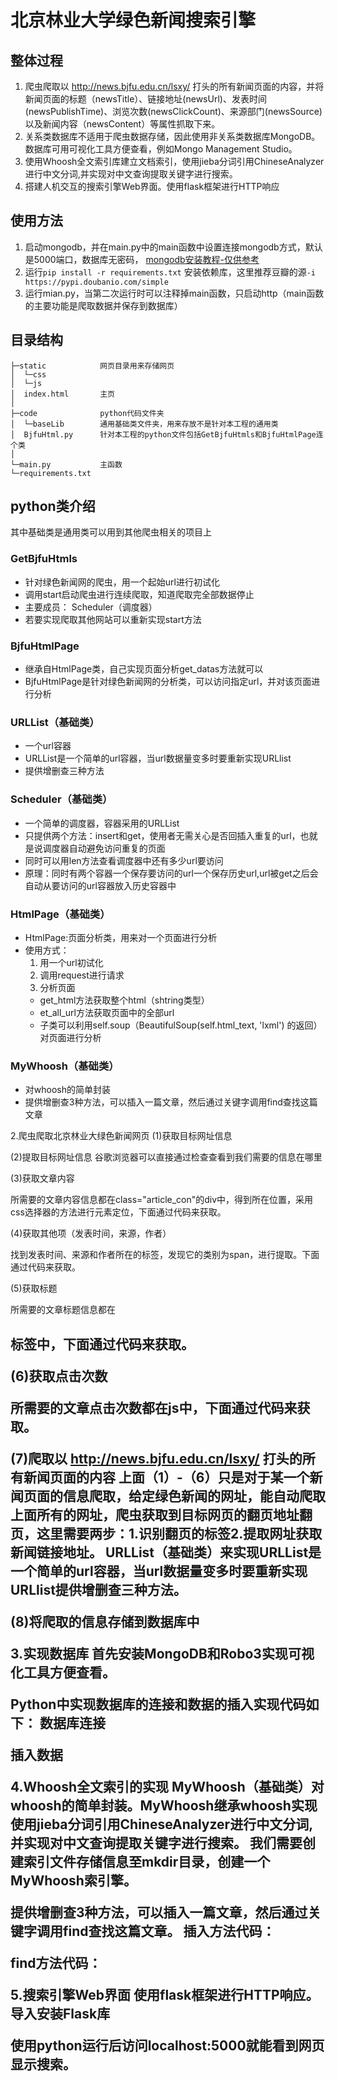 # 北京林业大学绿色新闻搜索引擎

## 整体过程
1. 爬虫爬取以 http://news.bjfu.edu.cn/lsxy/ 打头的所有新闻页面的内容，并将新闻页面的标题（newsTitle）、链接地址(newsUrl)、发表时间(newsPublishTime)、浏览次数(newsClickCount)、来源部门(newsSource)以及新闻内容（newsContent）等属性抓取下来。
2. 关系类数据库不适用于爬虫数据存储，因此使用非关系类数据库MongoDB。数据库可用可视化工具方便查看，例如Mongo Management Studio。
3. 使用Whoosh全文索引库建立文档索引，使用jieba分词引用ChineseAnalyzer进行中文分词,并实现对中文查询提取关键字进行搜索。
4. 搭建人机交互的搜索引擎Web界面。使用flask框架进行HTTP响应

## 使用方法
1. 启动mongodb，并在main.py中的main函数中设置连接mongodb方式，默认是5000端口，数据库无密码， [mongodb安装教程-仅供参考](https://www.runoob.com/mongodb/mongodb-window-install.html)
2. 运行``pip install -r requirements.txt`` 安装依赖库，这里推荐豆瓣的源``-i https://pypi.doubanio.com/simple``
3. 运行mian.py，当第二次运行时可以注释掉main函数，只启动http（main函数的主要功能是爬取数据并保存到数据库）

## 目录结构
```
├─static            网页目录用来存储网页
│  └─css
│  └─js
│  index.html       主页
│  
├─code              python代码文件夹
│  └─baseLib        通用基础类文件夹，用来存放不是针对本工程的通用类
│  BjfuHtml.py      针对本工程的python文件包括GetBjfuHtmls和BjfuHtmlPage连个类
│
└─main.py           主函数
└─requirements.txt
```
## python类介绍
其中基础类是通用类可以用到其他爬虫相关的项目上

### GetBjfuHtmls
- 针对绿色新闻网的爬虫，用一个起始url进行初试化
- 调用start启动爬虫进行连续爬取，知道爬取完全部数据停止
- 主要成员： Scheduler（调度器）
- 若要实现爬取其他网站可以重新实现start方法

### BjfuHtmlPage
- 继承自HtmlPage类，自己实现页面分析get_datas方法就可以
- BjfuHtmlPage是针对绿色新闻网的分析类，可以访问指定url，并对该页面进行分析

### URLList（基础类）
- 一个url容器
- URLList是一个简单的url容器，当url数据量变多时要重新实现URLlist
- 提供增删查三种方法

### Scheduler（基础类）
- 一个简单的调度器，容器采用的URLList
- 只提供两个方法：insert和get，使用者无需关心是否回插入重复的url，也就是说调度器自动避免访问重复的页面
- 同时可以用len方法查看调度器中还有多少url要访问
- 原理：同时有两个容器一个保存要访问的url一个保存历史url,url被get之后会自动从要访问的url容器放入历史容器中

### HtmlPage（基础类）
- HtmlPage:页面分析类，用来对一个页面进行分析
- 使用方式：
    1. 用一个url初试化
    2. 调用request进行请求
    3. 分析页面
    - get_html方法获取整个html（shtring类型）
    - et_all_url方法获取页面中的全部url
    - 子类可以利用self.soup（BeautifulSoup(self.html_text, 'lxml') 的返回）对页面进行分析
    
### MyWhoosh（基础类）
- 对whoosh的简单封装
- 提供增删查3种方法，可以插入一篇文章，然后通过关键字调用find查找这篇文章

2.爬虫爬取北京林业大绿色新闻网页
(1)获取目标网址信息

(2)提取目标网址信息
谷歌浏览器可以直接通过检查查看到我们需要的信息在哪里

(3)获取文章内容

所需要的文章内容信息都在class="article_con"的div中，得到所在位置，采用css选择器的方法进行元素定位，下面通过代码来获取。

(4)获取其他项（发表时间，来源，作者）


找到发表时间、来源和作者所在的标签，发现它的类别为span，进行提取。下面通过代码来获取。

(5)获取标题

所需要的文章标题信息都在<h2>标签中，下面通过代码来获取。

(6)获取点击次数

所需要的文章点击次数都在js中，下面通过代码来获取。



(7)爬取以 http://news.bjfu.edu.cn/lsxy/ 打头的所有新闻页面的内容
上面（1）-（6）只是对于某一个新闻页面的信息爬取，给定绿色新闻的网址，能自动爬取上面所有的网址，爬虫获取到目标网页的翻页地址翻页，这里需要两步：1.识别翻页的<a>标签2.提取网址获取新闻链接地址。
URLList（基础类）来实现URLList是一个简单的url容器，当url数据量变多时要重新实现URLlist提供增删查三种方法。

(8)将爬取的信息存储到数据库中

3.实现数据库
首先安装MongoDB和Robo3实现可视化工具方便查看。



Python中实现数据库的连接和数据的插入实现代码如下：
数据库连接

插入数据


4.Whoosh全文索引的实现
MyWhoosh（基础类）对whoosh的简单封装。MyWhoosh继承whoosh实现使用jieba分词引用ChineseAnalyzer进行中文分词,并实现对中文查询提取关键字进行搜索。
我们需要创建索引文件存储信息至mkdir目录，创建一个MyWhoosh索引擎。

提供增删查3种方法，可以插入一篇文章，然后通过关键字调用find查找这篇文章。
插入方法代码：


find方法代码：


5.搜索引擎Web界面
使用flask框架进行HTTP响应。导入安装Flask库



使用python运行后访问localhost:5000就能看到网页显示搜索。


